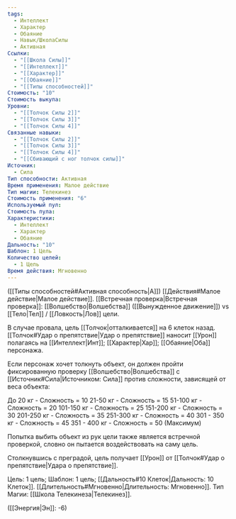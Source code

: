 ```yaml
---
tags:
  - Интеллект
  - Характер
  - Обаяние
  - Навык/ШколаСилы
  - Активная
Ссылки:
  - "[[Школа Силы]]"
  - "[[Интеллект]]"
  - "[[Характер]]"
  - "[[Обаяние]]"
  - "[[Типы способностей]]"
Стоимость: "10"
Стоимость выкупа: 
Уровни:
  - "[[Толчок Силы 2]]"
  - "[[Толчок Силы 3]]"
  - "[[Толчок Силы 4]]"
Связанные навыки:
  - "[[Толчок Силы 2]]"
  - "[[Толчок Силы 3]]"
  - "[[Толчок Силы 4]]"
  - "[[Сбивающий с ног толчок силы]]"
Источник:
  - Сила
Тип способности: Активная
Время применения: Малое действие
Тип магии: Телекинез
Стоимость применения: "6"
Используемый пул: 
Стоимость пула: 
Характеристики:
  - Интеллект
  - Характер
  - Обаяние
Дальность: "10"
Шаблон: 1 Цель
Количество целей:
  - 1 Цель
Время действия: Мгновенно
---
```

([[Типы способностей#Активная способность|А]]) [[Действия#Малое действие|Малое действие]]. [[Встречная проверка|Встречная проверка]]: [[Волшебство|Волшебства]] ([[Вынужденное движение]]) vs [[Тело|Тел]] / [[Ловкость|Лов]] цели. 

В случае провала, цель [[Толчок|отталкивается]] на 6 клеток назад. [[Толчок#Удар о препятствие|Удар о препятствие]] наносит [[Урон]] полагаясь на [[Интеллект|Инт]]; [[Характер|Хар]]; [[Обаяние|Оба]] персонажа.

Если персонаж хочет толкнуть объект, он должен пройти фиксированную проверку [[Волшебство|Волшебства]] с [[Источник#Сила|Источником: Сила]] против сложности, зависящей от веса объекта:

До 20 кг - Сложность = 10
21-50 кг - Сложность = 15
51-100 кг - Сложность = 20
101-150 кг - Сложность = 25
151-200 кг - Сложность = 30
201-250 кг - Сложность = 35
251-300 кг - Сложность = 40
301 - 350 кг - Сложность = 45
351 - 400 кг - Сложность = 50 (Максимум)

Попытка выбить объект из рук цели также является встречной проверкой, словно он пытается воздействовать на саму цель. 

Столкнувшись с преградой, цель получает [[Урон]] от [[Толчок#Удар о препятствие|Удара о препятствие]]. 

Цель: 1 цель; Шаблон: 1 цель; [[Дальность#10 Клеток|Дальность: 10 Клеток]]. [[Длительность#Мгновенно|Длительность: Мгновенно]]. Тип Магии: [[Школа Телекинеза|Телекинез]]. 

([[Энергия|Эн]]: -6)

